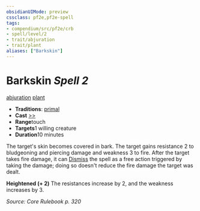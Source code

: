 ```yaml
---
obsidianUIMode: preview
cssclass: pf2e,pf2e-spell
tags:
- compendium/src/pf2e/crb
- spell/level/2
- trait/abjuration
- trait/plant
aliases: ["Barkskin"]
---
```

# Barkskin *Spell 2*   
[abjuration](/rules/traits/abjuration.md)  [plant](/rules/traits/plant.md)  

- **Traditions**: [primal](/rules/traits/primal.md)
- **Cast** [>>](/rules/core-rulebook/chapter-9-playing-the-game.md#Actions "Two-Action") 
- **Range**touch
- **Targets**1 willing creature
- **Duration**10 minutes

The target's skin becomes covered in bark. The target gains resistance 2 to bludgeoning and piercing damage and weakness 3 to fire. After the target takes fire damage, it can [Dismiss](/rules/actions/dismiss.md) the spell as a free action triggered by taking the damage; doing so doesn't reduce the fire damage the target was dealt.

**Heightened (+ 2)** The resistances increase by 2, and the weakness increases by 3.

*Source: Core Rulebook p. 320*